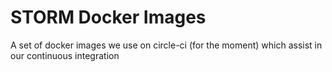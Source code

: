 # STORM Docker Images

A set of docker images we use on circle-ci (for the moment) which assist in our continuous integration